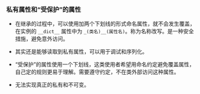 ### 私有属性和“受保护”的属性

- 在继承的过程中，可以使用加两个下划线的形式命名属性，就不会发生覆盖，在实例的 `__dict__` 属性中为 `_(类名)__(属性名)`。称为名称改写。是一种安全措施，避免意外访问。

- 其实还是能够读取到私有属性，可以用于调试和序列化。

- “受保护”的属性使用一个下划线，这类使用者希望用命名约定避免覆盖属性，自己定的规则更易于理解。需要遵守约定，不在类外部访问这种属性。

- 无法实现真正的私有和不可变。